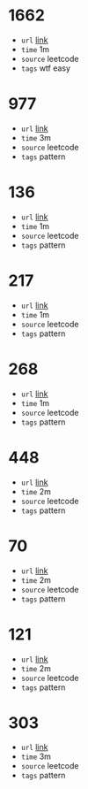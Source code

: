 # 1662
- `url` [link](https://leetcode.com/problems/check-if-two-string-arrays-are-equivalent/description/?envType=daily-question&envId=2023-12-01)
- `time` 1m
- `source` leetcode
- `tags` wtf easy
# 977
- `url` [link](https://leetcode.com/problems/squares-of-a-sorted-array/description/)
- `time` 3m
- `source` leetcode
- `tags` pattern
# 136
- `url` [link](https://leetcode.com/problems/single-number/description/)
- `time` 1m
- `source` leetcode
- `tags` pattern
# 217
- `url` [link](https://leetcode.com/problems/contains-duplicate/description/)
- `time` 1m
- `source` leetcode
- `tags` pattern 
# 268
- `url` [link](https://leetcode.com/problems/missing-number/description/)
- `time` 1m
- `source` leetcode
- `tags` pattern 
# 448
- `url` [link](https://leetcode.com/problems/find-all-numbers-disappeared-in-an-array/description/)
- `time` 2m
- `source` leetcode
- `tags` pattern 
# 70
- `url` [link](https://leetcode.com/problems/climbing-stairs/description/)
- `time` 2m
- `source` leetcode
- `tags` pattern
# 121
- `url` [link](https://leetcode.com/problems/best-time-to-buy-and-sell-stock/description/)
- `time` 2m
- `source` leetcode
- `tags` pattern
# 303
- `url` [link](https://leetcode.com/problems/range-sum-query-immutable/description/)
- `time` 3m
- `source` leetcode
- `tags` pattern